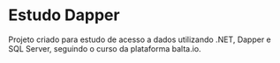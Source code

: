 # Estudo Dapper

Projeto criado para estudo de acesso a dados utilizando .NET, Dapper e SQL Server, seguindo o curso da plataforma balta.io.
